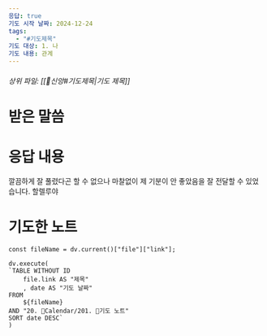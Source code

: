 ```yaml
---
응답: true
기도 시작 날짜: 2024-12-24
tags:
  - "#기도제목"
기도 대상: 1. 나
기도 내용: 관계
---
```

###### 상위 파일: [[🧭신앙#기도제목|기도 제목]]

# 받은 말씀

# 응답 내용
깔끔하게 잘 풀렸다곤 할 수 없으나 마찰없이 제 기분이 안 좋았음을 잘 전달할 수 있었습니다. 할렐루야

# 기도한 노트
```dataviewjs
const fileName = dv.current()["file"]["link"];

dv.execute(
`TABLE WITHOUT ID
	file.link AS "제목"
	, date AS "기도 날짜"
FROM
	${fileName}
AND "20. 📅Calendar/201. 🙏기도 노트"
SORT date DESC`
)
```

